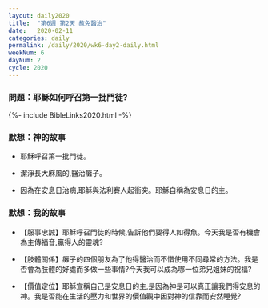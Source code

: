 ```yaml
---
layout: daily2020
title:  "第6週 第2天 赦免醫治"
date:   2020-02-11
categories: daily
permalink: /daily/2020/wk6-day2-daily.html
weekNum: 6
dayNum: 2
cycle: 2020
---
```


### 問題：耶穌如何呼召第一批門徒?

{%- include BibleLinks2020.html -%}

### 默想：神的故事 
+ 耶穌呼召第一批門徒。

+ 潔淨長大麻風的,醫治癱子。

+ 因為在安息日治病,耶穌與法利賽人起衝突。耶穌自稱為安息日的主。

### 默想：我的故事
+ 【服事忠誠】耶穌呼召門徒的時候,告訴他們要得人如得魚。今天我是否有機會為主傳福音,贏得人的靈魂?

+ 【肢體關係】癱子的四個朋友為了他得醫治而不惜使用不同尋常的方法。我是否會為肢體的好處而多做一些事情?今天我可以成為哪一位弟兄姐妹的祝福?

+ 【價值定位】耶穌宣稱自己是安息日的主,是因為神是可以真正讓我們得安息的神。我是否能在生活的壓力和世界的價值觀中因對神的信靠而安然睡覺?

